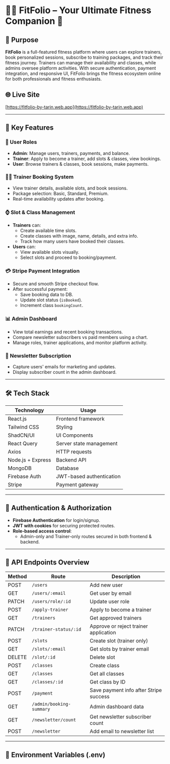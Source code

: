 # 🏋️‍♂️ FitFolio – Your Ultimate Fitness Companion 💪

## 🎯 Purpose

**FitFolio** is a full-featured fitness platform where users can explore trainers, book personalized sessions, subscribe to training packages, and track their fitness journey. Trainers can manage their availability and classes, while admins oversee platform activities. With secure authentication, payment integration, and responsive UI, FitFolio brings the fitness ecosystem online for both professionals and fitness enthusiasts.

## 🌐 Live Site

[https://fitfolio-by-tarin.web.app](https://fitfolio-by-tarin.web.app)

---

## 🚀 Key Features

### 👥 User Roles
- **Admin**: Manage users, trainers, payments, and balance.
- **Trainer**: Apply to become a trainer, add slots & classes, view bookings.
- **User**: Browse trainers & classes, book sessions, make payments.

### 🧑‍🏫 Trainer Booking System
- View trainer details, available slots, and book sessions.
- Package selection: Basic, Standard, Premium.
- Real-time availability updates after booking.

### ⌚ Slot & Class Management
- **Trainers** can:
  - Create available time slots.
  - Create classes with image, name, details, and extra info.
  - Track how many users have booked their classes.
- **Users** can:
  - View available slots visually.
  - Select slots and proceed to booking/payment.

### 💳 Stripe Payment Integration
- Secure and smooth Stripe checkout flow.
- After successful payment:
  - Save booking data to DB.
  - Update slot status (`isBooked`).
  - Increment class `bookingCount`.

### 📊 Admin Dashboard
- View total earnings and recent booking transactions.
- Compare newsletter subscribers vs paid members using a chart.
- Manage roles, trainer applications, and monitor platform activity.

### 💬 Newsletter Subscription
- Capture users' emails for marketing and updates.
- Display subscriber count in the admin dashboard.

---

## 🛠 Tech Stack

| Technology      | Usage                        |
|------------------|------------------------------|
| React.js         | Frontend framework            |
| Tailwind CSS     | Styling                       |
| ShadCN/UI        | UI Components                 |
| React Query      | Server state management       |
| Axios            | HTTP requests                 |
| Node.js + Express| Backend API                   |
| MongoDB          | Database                      |
| Firebase Auth    | JWT-based authentication      |
| Stripe           | Payment gateway               |

---

## 🔐 Authentication & Authorization

- **Firebase Authentication** for login/signup.
- **JWT with cookies** for securing protected routes.
- **Role-based access control**:
  - Admin-only and Trainer-only routes secured in both frontend & backend.

---

## 📁 API Endpoints Overview

| Method | Route                        | Description                             |
|--------|------------------------------|-----------------------------------------|
| POST   | `/users`                     | Add new user                            |
| GET    | `/users/:email`              | Get user by email                       |
| PATCH  | `/users/role/:id`            | Update user role                        |
| POST   | `/apply-trainer`             | Apply to become a trainer               |
| GET    | `/trainers`                  | Get approved trainers                   |
| PATCH  | `/trainer-status/:id`        | Approve or reject trainer application   |
| POST   | `/slots`                     | Create slot (trainer only)              |
| GET    | `/slots/:email`              | Get slots by trainer email              |
| DELETE | `/slot/:id`                  | Delete slot                             |
| POST   | `/classes`                   | Create class                            |
| GET    | `/classes`                   | Get all classes                         |
| GET    | `/classes/:id`               | Get class by ID                         |
| POST   | `/payment`                   | Save payment info after Stripe success  |
| GET    | `/admin/booking-summary`     | Admin dashboard data                    |
| GET    | `/newsletter/count`          | Get newsletter subscriber count         |
| POST   | `/newsletter`                | Add email to newsletter list            |

---

## 🧪 Environment Variables (.env)

